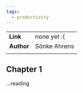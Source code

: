 ```yaml
---
tags:
  - productivity
---
```

|   |  |
| -------- | ------- |
| **Link**  | none yet :( |
| **Author** | Sönke Ahrens |
| | |

## Chapter 1

...reading

